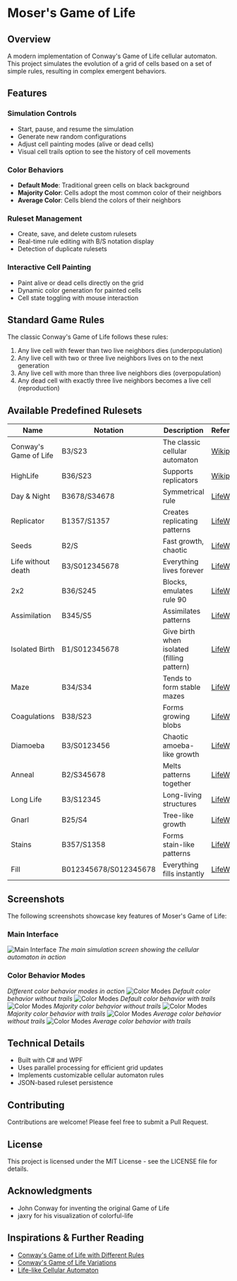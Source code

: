 # Moser's Game of Life

## Overview

A modern implementation of Conway's Game of Life cellular automaton. This project simulates the evolution of a grid of cells based on a set of simple rules, resulting in complex emergent behaviors.

## Features

### Simulation Controls
- Start, pause, and resume the simulation
- Generate new random configurations
- Adjust cell painting modes (alive or dead cells)
- Visual cell trails option to see the history of cell movements

### Color Behaviors
- **Default Mode**: Traditional green cells on black background
- **Majority Color**: Cells adopt the most common color of their neighbors
- **Average Color**: Cells blend the colors of their neighbors

### Ruleset Management
- Create, save, and delete custom rulesets
- Real-time rule editing with B/S notation display
- Detection of duplicate rulesets

### Interactive Cell Painting
- Paint alive or dead cells directly on the grid
- Dynamic color generation for painted cells
- Cell state toggling with mouse interaction

## Standard Game Rules
The classic Conway's Game of Life follows these rules:
1. Any live cell with fewer than two live neighbors dies (underpopulation)
2. Any live cell with two or three live neighbors lives on to the next generation
3. Any live cell with more than three live neighbors dies (overpopulation)
4. Any dead cell with exactly three live neighbors becomes a live cell (reproduction)

## Available Predefined Rulesets

| Name                   | Notation            | Description                                 | Reference |
|------------------------|---------------------|---------------------------------------------|-----------|
| Conway's Game of Life  | B3/S23              | The classic cellular automaton              | [Wikipedia](https://en.wikipedia.org/wiki/Conway%27s_Game_of_Life) |
| HighLife               | B36/S23             | Supports replicators                        | [Wikipedia](https://en.wikipedia.org/wiki/Highlife_(cellular_automaton)) |
| Day & Night            | B3678/S34678        | Symmetrical rule                            | [LifeWiki](https://conwaylife.com/wiki/Day_and_Night) |
| Replicator             | B1357/S1357         | Creates replicating patterns                | [LifeWiki](https://conwaylife.com/wiki/Replicator) |
| Seeds                  | B2/S                | Fast growth, chaotic                        | [LifeWiki](https://conwaylife.com/wiki/Seeds) |
| Life without death     | B3/S012345678       | Everything lives forever                    | [LifeWiki](https://conwaylife.com/wiki/Life_without_Death) |
| 2x2                    | B36/S245            | Blocks, emulates rule 90                    | [LifeWiki](https://conwaylife.com/wiki/2x2) |
| Assimilation           | B345/S5             | Assimilates patterns                        | [LifeWiki](https://conwaylife.com/wiki/Assimilation) |
| Isolated Birth         | B1/S012345678       | Give birth when isolated (filling pattern)  | [LifeWiki](https://conwaylife.com/wiki/Isolated_Birth) |
| Maze                   | B34/S34             | Tends to form stable mazes                  | [LifeWiki](https://conwaylife.com/wiki/Maze) |
| Coagulations           | B38/S23             | Forms growing blobs                         | [LifeWiki](https://conwaylife.com/wiki/Coagulations) |
| Diamoeba               | B3/S0123456         | Chaotic amoeba-like growth                  | [LifeWiki](https://conwaylife.com/wiki/Diamoeba) |
| Anneal                 | B2/S345678          | Melts patterns together                     | [LifeWiki](https://conwaylife.com/wiki/Anneal) |
| Long Life              | B3/S12345           | Long-living structures                      | [LifeWiki](https://conwaylife.com/wiki/Long_Life) |
| Gnarl                  | B25/S4              | Tree-like growth                            | [LifeWiki](https://conwaylife.com/wiki/Gnarl) |
| Stains                 | B357/S1358          | Forms stain-like patterns                   | [LifeWiki](https://conwaylife.com/wiki/Stains) |
| Fill                   | B012345678/S012345678 | Everything fills instantly                | [LifeWiki](https://conwaylife.com/wiki/Fill) |

## Screenshots

The following screenshots showcase key features of Moser's Game of Life:

### Main Interface
![Main Interface](./assets/images/main-interface.png)
*The main simulation screen showing the cellular automaton in action*

### Color Behavior Modes
*Different color behavior modes in action*
![Color Modes](./assets/images/color-modes-default.png)
*Default color behavior without trails*
![Color Modes](./assets/images/color-modes-default-trail.png)
*Default color behavior with trails*
![Color Modes](./assets/images/color-modes-majority.png)
*Majority color behavior without trails*
![Color Modes](./assets/images/color-modes-majority-trail.png)
*Majority color behavior with trails*
![Color Modes](./assets/images/color-modes-average.png)
*Average color behavior without trails*
![Color Modes](./assets/images/color-modes-average-trail.png)
*Average color behavior with trails*

## Technical Details
- Built with C# and WPF
- Uses parallel processing for efficient grid updates
- Implements customizable cellular automaton rules
- JSON-based ruleset persistence

## Contributing
Contributions are welcome! Please feel free to submit a Pull Request.

## License
This project is licensed under the MIT License - see the LICENSE file for details.

## Acknowledgments
- John Conway for inventing the original Game of Life
- jaxry for his visualization of colorful-life

## Inspirations & Further Reading
- [Conway's Game of Life with Different Rules](https://dev.to/lexjacobs/conways-game-of-life-with-different-rules-13l0)
- [Conway's Game of Life Variations](https://www.algoritmarte.com/conways-game-of-life-variations/)
- [Life-like Cellular Automaton](https://en.wikipedia.org/wiki/Life-like_cellular_automaton)
